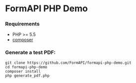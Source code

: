 # FormAPI PHP Demo

### Requirements

* PHP >= 5.5
* [composer](https://getcomposer.org/doc/00-intro.md)

### Generate a test PDF:

```
git clone https://github.com/FormAPI/formapi-php-demo.git
cd formapi-php-demo
composer install
php generate_pdf.php
```
